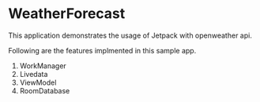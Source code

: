 # WeatherForecast

This application demonstrates the usage of Jetpack with openweather api.

Following are the features implmented in this sample app.
 1.  WorkManager
 2.  Livedata
 3.  ViewModel
 4.  RoomDatabase
